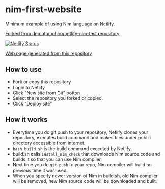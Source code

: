 # nim-first-website
Minimum example of using Nim language on Netlify.

[Forked from demotomohiro/netlify-nim-test repository](https://github.com/demotomohiro/netlify-nim-test)

[![Netlify Status](https://api.netlify.com/api/v1/badges/cc03b0e4-abff-47f1-99f3-0fc806270d36/deploy-status)](https://app.netlify.com/sites/nim-first-website/deploys)


[Web page generated from this repository](https://nim-first-website.netlify.com/)

## How to use
* Fork or copy this repository
* Login to Netlify
* Click "New site from Git" botton
* Select the repository you forked or copied.
* Click "Deploy site"

## How it works
* Everytime you do git push to your repository, Netlify clones your repository, executes build command and makes files under public directory accessible from internet.
* ``bash build.sh`` is the build command executed by Netlify.
* build.sh calls ``install_nim_check`` that downloads Nim source code and builds it so that you can use Nim compiler.
* Next time you do ``git push`` to your repo, Nim compiler will build on previous time it was used.
* When you specify newer version of Nim in build.sh, old Nim compiler will be removed, new Nim source code will be downloaded and built.

